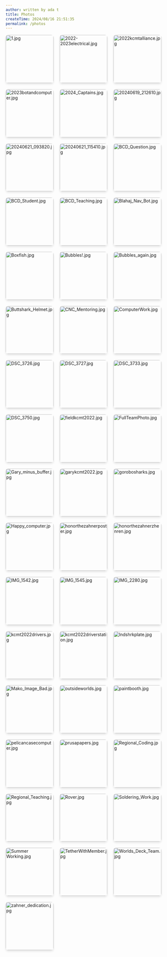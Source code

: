```yaml
---
author: written by ada t 
title: Photos
createTime: 2024/08/16 21:51:35
permalink: /photos
---
```


<ClientOnly>
<div class="image-viewer">
    
<div class="image-item">
    <div target="_blank" class="image-link">
        <img src="/thumbnails/thumb_1.jpg?url" alt="1.jpg" loading="lazy">
        <div class="image-overlay">
            <p class="image-title">1.jpg</p>
            <p class="image-date">Uploaded on 2024-08-16</p>
        </div>
    </div>
</div>
                
<div class="image-item">
    <div target="_blank" class="image-link">
        <img src="/thumbnails/thumb_2022-2023electrical.jpg?url" alt="2022-2023electrical.jpg" loading="lazy">
        <div class="image-overlay">
            <p class="image-title">2022-2023electrical.jpg</p>
            <p class="image-date">Uploaded on 2024-08-16</p>
        </div>
    </div>
</div>
                
<div class="image-item">
    <div target="_blank" class="image-link">
        <img src="/thumbnails/thumb_2022kcmtalliance.jpg?url" alt="2022kcmtalliance.jpg" loading="lazy">
        <div class="image-overlay">
            <p class="image-title">2022kcmtalliance.jpg</p>
            <p class="image-date">Uploaded on 2024-08-16</p>
        </div>
    </div>
</div>
                
<div class="image-item">
    <div target="_blank" class="image-link">
        <img src="/thumbnails/thumb_2023botandcomputer.jpg?url" alt="2023botandcomputer.jpg" loading="lazy">
        <div class="image-overlay">
            <p class="image-title">2023botandcomputer.jpg</p>
            <p class="image-date">Uploaded on 2024-08-16</p>
        </div>
    </div>
</div>
                
<div class="image-item">
    <div target="_blank" class="image-link">
        <img src="/thumbnails/thumb_2024_Captains.jpg?url" alt="2024_Captains.jpg" loading="lazy">
        <div class="image-overlay">
            <p class="image-title">2024_Captains.jpg</p>
            <p class="image-date">Uploaded on 2024-08-16</p>
        </div>
    </div>
</div>
                
<div class="image-item">
    <div target="_blank" class="image-link">
        <img src="/thumbnails/thumb_20240619_212610.jpg?url" alt="20240619_212610.jpg" loading="lazy">
        <div class="image-overlay">
            <p class="image-title">20240619_212610.jpg</p>
            <p class="image-date">Uploaded on 2024-08-16</p>
        </div>
    </div>
</div>
                
<div class="image-item">
    <div target="_blank" class="image-link">
        <img src="/thumbnails/thumb_20240621_093820.jpg?url" alt="20240621_093820.jpg" loading="lazy">
        <div class="image-overlay">
            <p class="image-title">20240621_093820.jpg</p>
            <p class="image-date">Uploaded on 2024-08-16</p>
        </div>
    </div>
</div>
                
<div class="image-item">
    <div target="_blank" class="image-link">
        <img src="/thumbnails/thumb_20240621_115410.jpg?url" alt="20240621_115410.jpg" loading="lazy">
        <div class="image-overlay">
            <p class="image-title">20240621_115410.jpg</p>
            <p class="image-date">Uploaded on 2024-08-16</p>
        </div>
    </div>
</div>
                
<div class="image-item">
    <div target="_blank" class="image-link">
        <img src="/thumbnails/thumb_BCD_Question.jpg?url" alt="BCD_Question.jpg" loading="lazy">
        <div class="image-overlay">
            <p class="image-title">BCD_Question.jpg</p>
            <p class="image-date">Uploaded on 2024-08-16</p>
        </div>
    </div>
</div>
                
<div class="image-item">
    <div target="_blank" class="image-link">
        <img src="/thumbnails/thumb_BCD_Student.jpg?url" alt="BCD_Student.jpg" loading="lazy">
        <div class="image-overlay">
            <p class="image-title">BCD_Student.jpg</p>
            <p class="image-date">Uploaded on 2024-08-16</p>
        </div>
    </div>
</div>
                
<div class="image-item">
    <div target="_blank" class="image-link">
        <img src="/thumbnails/thumb_BCD_Teaching.jpg?url" alt="BCD_Teaching.jpg" loading="lazy">
        <div class="image-overlay">
            <p class="image-title">BCD_Teaching.jpg</p>
            <p class="image-date">Uploaded on 2024-08-16</p>
        </div>
    </div>
</div>
                
<div class="image-item">
    <div target="_blank" class="image-link">
        <img src="/thumbnails/thumb_Blahaj_Nav_Bot.jpg?url" alt="Blahaj_Nav_Bot.jpg" loading="lazy">
        <div class="image-overlay">
            <p class="image-title">Blahaj_Nav_Bot.jpg</p>
            <p class="image-date">Uploaded on 2024-08-16</p>
        </div>
    </div>
</div>
                
<div class="image-item">
    <div target="_blank" class="image-link">
        <img src="/thumbnails/thumb_Boxfish.jpg?url" alt="Boxfish.jpg" loading="lazy">
        <div class="image-overlay">
            <p class="image-title">Boxfish.jpg</p>
            <p class="image-date">Uploaded on 2024-08-16</p>
        </div>
    </div>
</div>
                
<div class="image-item">
    <div target="_blank" class="image-link">
        <img src="/thumbnails/thumb_Bubbles!.jpg?url" alt="Bubbles!.jpg" loading="lazy">
        <div class="image-overlay">
            <p class="image-title">Bubbles!.jpg</p>
            <p class="image-date">Uploaded on 2024-08-16</p>
        </div>
    </div>
</div>
                
<div class="image-item">
    <div target="_blank" class="image-link">
        <img src="/thumbnails/thumb_Bubbles_again.jpg?url" alt="Bubbles_again.jpg" loading="lazy">
        <div class="image-overlay">
            <p class="image-title">Bubbles_again.jpg</p>
            <p class="image-date">Uploaded on 2024-08-16</p>
        </div>
    </div>
</div>
                
<div class="image-item">
    <div target="_blank" class="image-link">
        <img src="/thumbnails/thumb_Buttshark_Helmet.jpg?url" alt="Buttshark_Helmet.jpg" loading="lazy">
        <div class="image-overlay">
            <p class="image-title">Buttshark_Helmet.jpg</p>
            <p class="image-date">Uploaded on 2024-08-16</p>
        </div>
    </div>
</div>
                
<div class="image-item">
    <div target="_blank" class="image-link">
        <img src="/thumbnails/thumb_CNC_Mentoring.jpg?url" alt="CNC_Mentoring.jpg" loading="lazy">
        <div class="image-overlay">
            <p class="image-title">CNC_Mentoring.jpg</p>
            <p class="image-date">Uploaded on 2024-08-16</p>
        </div>
    </div>
</div>
                
<div class="image-item">
    <div target="_blank" class="image-link">
        <img src="/thumbnails/thumb_ComputerWork.jpg?url" alt="ComputerWork.jpg" loading="lazy">
        <div class="image-overlay">
            <p class="image-title">ComputerWork.jpg</p>
            <p class="image-date">Uploaded on 2024-08-16</p>
        </div>
    </div>
</div>
                
<div class="image-item">
    <div target="_blank" class="image-link">
        <img src="/thumbnails/thumb_DSC_3726.jpg?url" alt="DSC_3726.jpg" loading="lazy">
        <div class="image-overlay">
            <p class="image-title">DSC_3726.jpg</p>
            <p class="image-date">Uploaded on 2024-08-16</p>
        </div>
    </div>
</div>
                
<div class="image-item">
    <div target="_blank" class="image-link">
        <img src="/thumbnails/thumb_DSC_3727.jpg?url" alt="DSC_3727.jpg" loading="lazy">
        <div class="image-overlay">
            <p class="image-title">DSC_3727.jpg</p>
            <p class="image-date">Uploaded on 2024-08-16</p>
        </div>
    </div>
</div>
                
<div class="image-item">
    <div target="_blank" class="image-link">
        <img src="/thumbnails/thumb_DSC_3733.jpg?url" alt="DSC_3733.jpg" loading="lazy">
        <div class="image-overlay">
            <p class="image-title">DSC_3733.jpg</p>
            <p class="image-date">Uploaded on 2024-08-16</p>
        </div>
    </div>
</div>
                
<div class="image-item">
    <div target="_blank" class="image-link">
        <img src="/thumbnails/thumb_DSC_3750.jpg?url" alt="DSC_3750.jpg" loading="lazy">
        <div class="image-overlay">
            <p class="image-title">DSC_3750.jpg</p>
            <p class="image-date">Uploaded on 2024-08-16</p>
        </div>
    </div>
</div>
                
<div class="image-item">
    <div target="_blank" class="image-link">
        <img src="/thumbnails/thumb_fieldkcmt2022.jpg?url" alt="fieldkcmt2022.jpg" loading="lazy">
        <div class="image-overlay">
            <p class="image-title">fieldkcmt2022.jpg</p>
            <p class="image-date">Uploaded on 2024-08-16</p>
        </div>
    </div>
</div>
                
<div class="image-item">
    <div target="_blank" class="image-link">
        <img src="/thumbnails/thumb_FullTeamPhoto.jpg?url" alt="FullTeamPhoto.jpg" loading="lazy">
        <div class="image-overlay">
            <p class="image-title">FullTeamPhoto.jpg</p>
            <p class="image-date">Uploaded on 2024-08-16</p>
        </div>
    </div>
</div>
                
<div class="image-item">
    <div target="_blank" class="image-link">
        <img src="/thumbnails/thumb_Gary_minus_buffer.jpg?url" alt="Gary_minus_buffer.jpg" loading="lazy">
        <div class="image-overlay">
            <p class="image-title">Gary_minus_buffer.jpg</p>
            <p class="image-date">Uploaded on 2024-08-16</p>
        </div>
    </div>
</div>
                
<div class="image-item">
    <div target="_blank" class="image-link">
        <img src="/thumbnails/thumb_garykcmt2022.jpg?url" alt="garykcmt2022.jpg" loading="lazy">
        <div class="image-overlay">
            <p class="image-title">garykcmt2022.jpg</p>
            <p class="image-date">Uploaded on 2024-08-16</p>
        </div>
    </div>
</div>
                
<div class="image-item">
    <div target="_blank" class="image-link">
        <img src="/thumbnails/thumb_gorobosharks.jpg?url" alt="gorobosharks.jpg" loading="lazy">
        <div class="image-overlay">
            <p class="image-title">gorobosharks.jpg</p>
            <p class="image-date">Uploaded on 2024-08-16</p>
        </div>
    </div>
</div>
                
<div class="image-item">
    <div target="_blank" class="image-link">
        <img src="/thumbnails/thumb_Happy_computer.jpg?url" alt="Happy_computer.jpg" loading="lazy">
        <div class="image-overlay">
            <p class="image-title">Happy_computer.jpg</p>
            <p class="image-date">Uploaded on 2024-08-16</p>
        </div>
    </div>
</div>
                
<div class="image-item">
    <div target="_blank" class="image-link">
        <img src="/thumbnails/thumb_honorthezahnerposter.jpg?url" alt="honorthezahnerposter.jpg" loading="lazy">
        <div class="image-overlay">
            <p class="image-title">honorthezahnerposter.jpg</p>
            <p class="image-date">Uploaded on 2024-08-16</p>
        </div>
    </div>
</div>
                
<div class="image-item">
    <div target="_blank" class="image-link">
        <img src="/thumbnails/thumb_honorthezahnerzhenren.jpg?url" alt="honorthezahnerzhenren.jpg" loading="lazy">
        <div class="image-overlay">
            <p class="image-title">honorthezahnerzhenren.jpg</p>
            <p class="image-date">Uploaded on 2024-08-16</p>
        </div>
    </div>
</div>
                
<div class="image-item">
    <div target="_blank" class="image-link">
        <img src="/thumbnails/thumb_IMG_1542.jpg?url" alt="IMG_1542.jpg" loading="lazy">
        <div class="image-overlay">
            <p class="image-title">IMG_1542.jpg</p>
            <p class="image-date">Uploaded on 2024-08-16</p>
        </div>
    </div>
</div>
                
<div class="image-item">
    <div target="_blank" class="image-link">
        <img src="/thumbnails/thumb_IMG_1545.jpg?url" alt="IMG_1545.jpg" loading="lazy">
        <div class="image-overlay">
            <p class="image-title">IMG_1545.jpg</p>
            <p class="image-date">Uploaded on 2024-08-16</p>
        </div>
    </div>
</div>
                
<div class="image-item">
    <div target="_blank" class="image-link">
        <img src="/thumbnails/thumb_IMG_2280.jpg?url" alt="IMG_2280.jpg" loading="lazy">
        <div class="image-overlay">
            <p class="image-title">IMG_2280.jpg</p>
            <p class="image-date">Uploaded on 2024-08-16</p>
        </div>
    </div>
</div>
                
<div class="image-item">
    <div target="_blank" class="image-link">
        <img src="/thumbnails/thumb_kcmt2022drivers.jpg?url" alt="kcmt2022drivers.jpg" loading="lazy">
        <div class="image-overlay">
            <p class="image-title">kcmt2022drivers.jpg</p>
            <p class="image-date">Uploaded on 2024-08-16</p>
        </div>
    </div>
</div>
                
<div class="image-item">
    <div target="_blank" class="image-link">
        <img src="/thumbnails/thumb_kcmt2022driverstation.jpg?url" alt="kcmt2022driverstation.jpg" loading="lazy">
        <div class="image-overlay">
            <p class="image-title">kcmt2022driverstation.jpg</p>
            <p class="image-date">Uploaded on 2024-08-16</p>
        </div>
    </div>
</div>
                
<div class="image-item">
    <div target="_blank" class="image-link">
        <img src="/thumbnails/thumb_lndshrkplate.jpg?url" alt="lndshrkplate.jpg" loading="lazy">
        <div class="image-overlay">
            <p class="image-title">lndshrkplate.jpg</p>
            <p class="image-date">Uploaded on 2024-08-16</p>
        </div>
    </div>
</div>
                
<div class="image-item">
    <div target="_blank" class="image-link">
        <img src="/thumbnails/thumb_Mako_Image_Bad.jpg?url" alt="Mako_Image_Bad.jpg" loading="lazy">
        <div class="image-overlay">
            <p class="image-title">Mako_Image_Bad.jpg</p>
            <p class="image-date">Uploaded on 2024-08-16</p>
        </div>
    </div>
</div>
                
<div class="image-item">
    <div target="_blank" class="image-link">
        <img src="/thumbnails/thumb_outsideworlds.jpg?url" alt="outsideworlds.jpg" loading="lazy">
        <div class="image-overlay">
            <p class="image-title">outsideworlds.jpg</p>
            <p class="image-date">Uploaded on 2024-08-16</p>
        </div>
    </div>
</div>
                
<div class="image-item">
    <div target="_blank" class="image-link">
        <img src="/thumbnails/thumb_paintbooth.jpg?url" alt="paintbooth.jpg" loading="lazy">
        <div class="image-overlay">
            <p class="image-title">paintbooth.jpg</p>
            <p class="image-date">Uploaded on 2024-08-16</p>
        </div>
    </div>
</div>
                
<div class="image-item">
    <div target="_blank" class="image-link">
        <img src="/thumbnails/thumb_pelicancasecomputer.jpg?url" alt="pelicancasecomputer.jpg" loading="lazy">
        <div class="image-overlay">
            <p class="image-title">pelicancasecomputer.jpg</p>
            <p class="image-date">Uploaded on 2024-08-16</p>
        </div>
    </div>
</div>
                
<div class="image-item">
    <div target="_blank" class="image-link">
        <img src="/thumbnails/thumb_prusapapers.jpg?url" alt="prusapapers.jpg" loading="lazy">
        <div class="image-overlay">
            <p class="image-title">prusapapers.jpg</p>
            <p class="image-date">Uploaded on 2024-08-16</p>
        </div>
    </div>
</div>
                
<div class="image-item">
    <div target="_blank" class="image-link">
        <img src="/thumbnails/thumb_Regional_Coding.jpg?url" alt="Regional_Coding.jpg" loading="lazy">
        <div class="image-overlay">
            <p class="image-title">Regional_Coding.jpg</p>
            <p class="image-date">Uploaded on 2024-08-16</p>
        </div>
    </div>
</div>
                
<div class="image-item">
    <div target="_blank" class="image-link">
        <img src="/thumbnails/thumb_Regional_Teaching.jpg?url" alt="Regional_Teaching.jpg" loading="lazy">
        <div class="image-overlay">
            <p class="image-title">Regional_Teaching.jpg</p>
            <p class="image-date">Uploaded on 2024-08-16</p>
        </div>
    </div>
</div>
                
<div class="image-item">
    <div target="_blank" class="image-link">
        <img src="/thumbnails/thumb_Rover.jpg?url" alt="Rover.jpg" loading="lazy">
        <div class="image-overlay">
            <p class="image-title">Rover.jpg</p>
            <p class="image-date">Uploaded on 2024-08-16</p>
        </div>
    </div>
</div>
                
<div class="image-item">
    <div target="_blank" class="image-link">
        <img src="/thumbnails/thumb_Soldering_Work.jpg?url" alt="Soldering_Work.jpg" loading="lazy">
        <div class="image-overlay">
            <p class="image-title">Soldering_Work.jpg</p>
            <p class="image-date">Uploaded on 2024-08-16</p>
        </div>
    </div>
</div>
                
<div class="image-item">
    <div target="_blank" class="image-link">
        <img src="/thumbnails/thumb_Summer Working.jpg?url" alt="Summer Working.jpg" loading="lazy">
        <div class="image-overlay">
            <p class="image-title">Summer Working.jpg</p>
            <p class="image-date">Uploaded on 2024-08-16</p>
        </div>
    </div>
</div>
                
<div class="image-item">
    <div target="_blank" class="image-link">
        <img src="/thumbnails/thumb_TetherWithMember.jpg?url" alt="TetherWithMember.jpg" loading="lazy">
        <div class="image-overlay">
            <p class="image-title">TetherWithMember.jpg</p>
            <p class="image-date">Uploaded on 2024-08-16</p>
        </div>
    </div>
</div>
                
<div class="image-item">
    <div target="_blank" class="image-link">
        <img src="/thumbnails/thumb_Worlds_Deck_Team.jpg?url" alt="Worlds_Deck_Team.jpg" loading="lazy">
        <div class="image-overlay">
            <p class="image-title">Worlds_Deck_Team.jpg</p>
            <p class="image-date">Uploaded on 2024-08-16</p>
        </div>
    </div>
</div>
                
<div class="image-item">
    <div target="_blank" class="image-link">
        <img src="/thumbnails/thumb_zahner_dedication.jpg?url" alt="zahner_dedication.jpg" loading="lazy">
        <div class="image-overlay">
            <p class="image-title">zahner_dedication.jpg</p>
            <p class="image-date">Uploaded on 2024-08-16</p>
        </div>
    </div>
</div>
                
</div>
</ClientOnly>

<style>
.image-viewer {
    display: grid;
    grid-template-columns: repeat(3, 1fr);
    gap: 20px;
    margin-bottom: 40px;
    width: 100%;
}
.image-grid {
    display: contents; 
}

.image-item {
    position: relative;
    overflow: hidden;
    border-radius: 8px;
    box-shadow: 0 4px 6px rgba(0, 0, 0, 0.1);
    transition: transform 0.3s ease;
    aspect-ratio: 1 / 1;
    width: 100%; 
}

.image-item:hover {
    transform: translateY(-5px);
}

.image-link {
    display: block;
    position: relative;
    width: 100%;
    height: 100%;
}

.image-link img {
    width: 100%;
    height: 100%;
    object-fit: cover;
    display: block;
}

.image-overlay {
    position: absolute;
    bottom: 0;
    left: 0;
    right: 0;
    background: rgba(0, 0, 0, 0.7);
    color: white;
    padding: 10px;
    transform: translateY(100%);
    transition: transform 0.3s ease;
}

.image-item:hover .image-overlay {
    transform: translateY(0);
}

.image-title {
    margin: 0;
    font-size: 14px;
    font-weight: bold;
    white-space: nowrap;
    overflow: hidden;
    text-overflow: ellipsis;
}

.image-date {
    margin: 5px 0 0;
    font-size: 12px;
    opacity: 0.8;
}

@media (max-width: 719px) {
    .image-overlay {
        display: none;
    }
    .image-item:hover {
        transform: none;
    }
}
</style>
